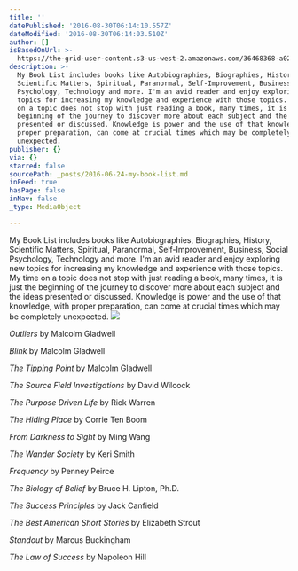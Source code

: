 ```yaml
---
title: ''
datePublished: '2016-08-30T06:14:10.557Z'
dateModified: '2016-08-30T06:14:03.510Z'
author: []
isBasedOnUrl: >-
  https://the-grid-user-content.s3-us-west-2.amazonaws.com/36468368-a021-47d5-bc7c-888e6867f5c0.jpg
description: >-
  My Book List includes books like Autobiographies, Biographies, History,
  Scientific Matters, Spiritual, Paranormal, Self-Improvement, Business, Social
  Psychology, Technology and more. I'm an avid reader and enjoy exploring new
  topics for increasing my knowledge and experience with those topics. My time
  on a topic does not stop with just reading a book, many times, it is just the
  beginning of the journey to discover more about each subject and the ideas
  presented or discussed. Knowledge is power and the use of that knowledge, with
  proper preparation, can come at crucial times which may be completely
  unexpected.
publisher: {}
via: {}
starred: false
sourcePath: _posts/2016-06-24-my-book-list.md
inFeed: true
hasPage: false
inNav: false
_type: MediaObject

---
```

My Book List includes books like Autobiographies, Biographies, History, Scientific Matters, Spiritual, Paranormal, Self-Improvement, Business, Social Psychology, Technology and more. I'm an avid reader and enjoy exploring new topics for increasing my knowledge and experience with those topics. My time on a topic does not stop with just reading a book, many times, it is just the beginning of the journey to discover more about each subject and the ideas presented or discussed. Knowledge is power and the use of that knowledge, with proper preparation, can come at crucial times which may be completely unexpected.
![](https://the-grid-user-content.s3-us-west-2.amazonaws.com/36468368-a021-47d5-bc7c-888e6867f5c0.jpg)

_Outliers_ by Malcolm Gladwell

_Blink_ by Malcolm Gladwell

_The Tipping Point_ by Malcolm Gladwell

_The Source Field Investigations_ by David Wilcock

_The Purpose Driven Life_ by Rick Warren

_The Hiding Place_ by Corrie Ten Boom

_From Darkness to Sight_ by Ming Wang

_The Wander Society_ by Keri Smith

_Frequency_ by Penney Peirce

_The Biology of Belief_ by Bruce H. Lipton, Ph.D.

_The Success Principles_ by Jack Canfield

_The Best American Short Stories_ by Elizabeth Strout

_Standout_ by Marcus Buckingham

_The Law of Success_ by Napoleon Hill